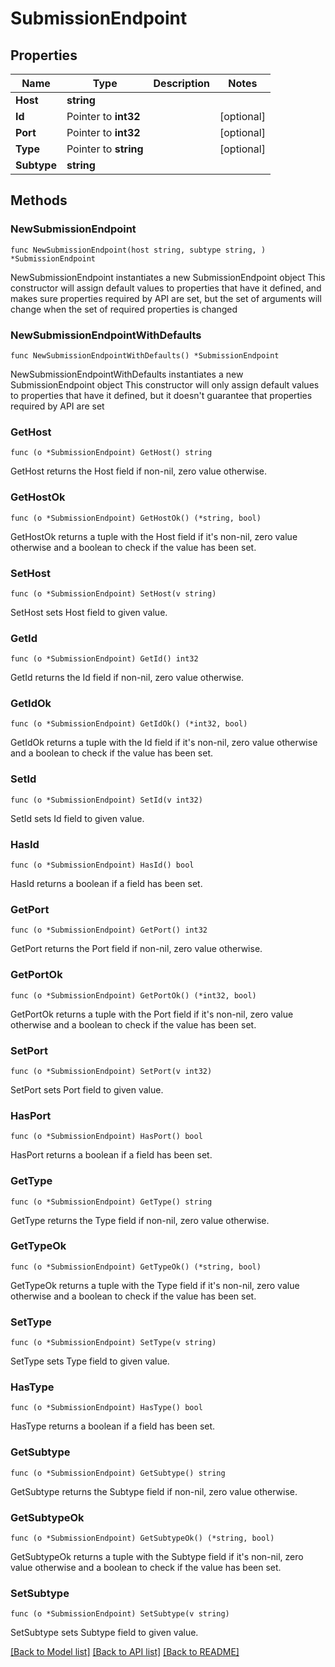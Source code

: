 # SubmissionEndpoint

## Properties

Name | Type | Description | Notes
------------ | ------------- | ------------- | -------------
**Host** | **string** |  | 
**Id** | Pointer to **int32** |  | [optional] 
**Port** | Pointer to **int32** |  | [optional] 
**Type** | Pointer to **string** |  | [optional] 
**Subtype** | **string** |  | 

## Methods

### NewSubmissionEndpoint

`func NewSubmissionEndpoint(host string, subtype string, ) *SubmissionEndpoint`

NewSubmissionEndpoint instantiates a new SubmissionEndpoint object
This constructor will assign default values to properties that have it defined,
and makes sure properties required by API are set, but the set of arguments
will change when the set of required properties is changed

### NewSubmissionEndpointWithDefaults

`func NewSubmissionEndpointWithDefaults() *SubmissionEndpoint`

NewSubmissionEndpointWithDefaults instantiates a new SubmissionEndpoint object
This constructor will only assign default values to properties that have it defined,
but it doesn't guarantee that properties required by API are set

### GetHost

`func (o *SubmissionEndpoint) GetHost() string`

GetHost returns the Host field if non-nil, zero value otherwise.

### GetHostOk

`func (o *SubmissionEndpoint) GetHostOk() (*string, bool)`

GetHostOk returns a tuple with the Host field if it's non-nil, zero value otherwise
and a boolean to check if the value has been set.

### SetHost

`func (o *SubmissionEndpoint) SetHost(v string)`

SetHost sets Host field to given value.


### GetId

`func (o *SubmissionEndpoint) GetId() int32`

GetId returns the Id field if non-nil, zero value otherwise.

### GetIdOk

`func (o *SubmissionEndpoint) GetIdOk() (*int32, bool)`

GetIdOk returns a tuple with the Id field if it's non-nil, zero value otherwise
and a boolean to check if the value has been set.

### SetId

`func (o *SubmissionEndpoint) SetId(v int32)`

SetId sets Id field to given value.

### HasId

`func (o *SubmissionEndpoint) HasId() bool`

HasId returns a boolean if a field has been set.

### GetPort

`func (o *SubmissionEndpoint) GetPort() int32`

GetPort returns the Port field if non-nil, zero value otherwise.

### GetPortOk

`func (o *SubmissionEndpoint) GetPortOk() (*int32, bool)`

GetPortOk returns a tuple with the Port field if it's non-nil, zero value otherwise
and a boolean to check if the value has been set.

### SetPort

`func (o *SubmissionEndpoint) SetPort(v int32)`

SetPort sets Port field to given value.

### HasPort

`func (o *SubmissionEndpoint) HasPort() bool`

HasPort returns a boolean if a field has been set.

### GetType

`func (o *SubmissionEndpoint) GetType() string`

GetType returns the Type field if non-nil, zero value otherwise.

### GetTypeOk

`func (o *SubmissionEndpoint) GetTypeOk() (*string, bool)`

GetTypeOk returns a tuple with the Type field if it's non-nil, zero value otherwise
and a boolean to check if the value has been set.

### SetType

`func (o *SubmissionEndpoint) SetType(v string)`

SetType sets Type field to given value.

### HasType

`func (o *SubmissionEndpoint) HasType() bool`

HasType returns a boolean if a field has been set.

### GetSubtype

`func (o *SubmissionEndpoint) GetSubtype() string`

GetSubtype returns the Subtype field if non-nil, zero value otherwise.

### GetSubtypeOk

`func (o *SubmissionEndpoint) GetSubtypeOk() (*string, bool)`

GetSubtypeOk returns a tuple with the Subtype field if it's non-nil, zero value otherwise
and a boolean to check if the value has been set.

### SetSubtype

`func (o *SubmissionEndpoint) SetSubtype(v string)`

SetSubtype sets Subtype field to given value.



[[Back to Model list]](../README.md#documentation-for-models) [[Back to API list]](../README.md#documentation-for-api-endpoints) [[Back to README]](../README.md)


